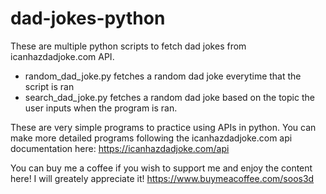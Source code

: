 # dad-jokes-python
These are multiple python scripts to fetch dad jokes from  icanhazdadjoke.com API.  

- random_dad_joke.py fetches a random dad joke everytime that the script is ran
- search_dad_joke.py fetches a random dad joke based on the topic the user inputs when the program is ran.

These are very simple programs to practice using APIs in python.
You can make more detailed programs following the icanhazdadjoke.com api documentation here: https://icanhazdadjoke.com/api

You can buy me a coffee if you wish to support me and enjoy the content here! I will greately appreciate it! https://www.buymeacoffee.com/soos3d
